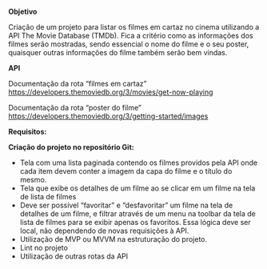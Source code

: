 **Objetivo**

Criação de um projeto para listar os filmes em cartaz no cinema utilizando a API The Movie Database (TMDb). Fica a critério como as informações dos filmes serão mostradas, sendo essencial o nome do filme e o seu poster, quaisquer outras informações do filme também serão bem vindas.

**API**

Documentação da rota “filmes em cartaz” https://developers.themoviedb.org/3/movies/get-now-playing

Documentação da rota “poster do filme” https://developers.themoviedb.org/3/getting-started/images

**Requisitos:**

**Criação do projeto no repositório Git:**

- Tela com uma lista paginada contendo os filmes providos pela API onde cada item devem conter a imagem da capa do filme e o título do mesmo.
- Tela que exibe os detalhes de um filme ao se clicar em um filme na tela de lista de filmes
- Deve ser possível “favoritar” e “desfavoritar” um filme na tela de detalhes de um filme, e filtrar através de um menu na toolbar da tela de lista de filmes para se exibir apenas os favoritos. Essa lógica deve ser local, não dependendo de novas requisições à API.
- Utilização de MVP ou MVVM na estruturação do projeto.
- Lint no projeto
- Utilização de outras rotas da API
